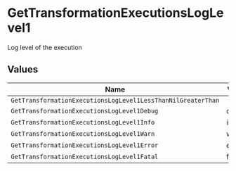 # GetTransformationExecutionsLogLevel1

Log level of the execution


## Values

| Name                                                         | Value                                                        |
| ------------------------------------------------------------ | ------------------------------------------------------------ |
| `GetTransformationExecutionsLogLevel1LessThanNilGreaterThan` | <nil>                                                        |
| `GetTransformationExecutionsLogLevel1Debug`                  | debug                                                        |
| `GetTransformationExecutionsLogLevel1Info`                   | info                                                         |
| `GetTransformationExecutionsLogLevel1Warn`                   | warn                                                         |
| `GetTransformationExecutionsLogLevel1Error`                  | error                                                        |
| `GetTransformationExecutionsLogLevel1Fatal`                  | fatal                                                        |